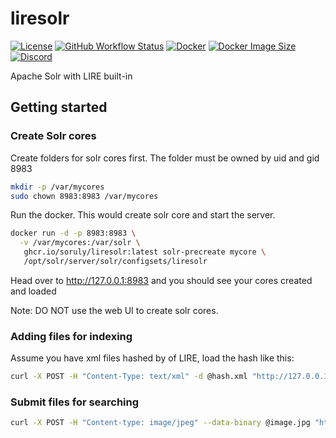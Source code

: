 # liresolr

[![License](https://img.shields.io/github/license/soruly/liresolr.svg?style=flat-square)](https://github.com/soruly/liresolr/blob/master/LICENSE)
[![GitHub Workflow Status](https://img.shields.io/github/actions/workflow/status/soruly/liresolr/docker-image.yml?style=flat-square)](https://github.com/soruly/liresolr/actions)
[![Docker](https://img.shields.io/docker/pulls/soruly/liresolr?style=flat-square)](https://hub.docker.com/r/soruly/liresolr)
[![Docker Image Size](https://img.shields.io/docker/image-size/soruly/liresolr/latest?style=flat-square)](https://hub.docker.com/r/soruly/liresolr)
[![Discord](https://img.shields.io/discord/437578425767559188.svg?style=flat-square)](https://discord.gg/K9jn6Kj)

Apache Solr with LIRE built-in

## Getting started

### Create Solr cores

Create folders for solr cores first. The folder must be owned by uid and gid 8983

```bash
mkdir -p /var/mycores
sudo chown 8983:8983 /var/mycores
```

Run the docker. This would create solr core and start the server.

```bash
docker run -d -p 8983:8983 \
  -v /var/mycores:/var/solr \
   ghcr.io/soruly/liresolr:latest solr-precreate mycore \
   /opt/solr/server/solr/configsets/liresolr
```

Head over to http://127.0.0.1:8983 and you should see your cores created and loaded

Note: DO NOT use the web UI to create solr cores.

### Adding files for indexing

Assume you have xml files hashed by of LIRE, load the hash like this:

```bash
curl -X POST -H "Content-Type: text/xml" -d @hash.xml "http://127.0.0.1:8983/solr/mycore/update?wt=json&commit=true"
```

### Submit files for searching

```bash
curl -X POST -H "Content-type: image/jpeg" --data-binary @image.jpg "http://127.0.0.1:8983/solr/mycore/lireq?field=cl_ha&ms=false&accuracy=100&candidates=1000000&rows=30"
```
